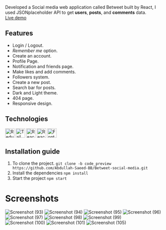 Developed a Social media web application called Betweet built by React, I used JSONplaceholder API to get **users**, **posts**, and **comments** data.<br/>
[Live demo](https://abdullah-saeed-bb.github.io/Betweet-social-media/#/)

## Features
 - Login / Logout.
 - *Remember me* option.
 - Create an account.
 - Profile Page.
 - Notification and friends page.
 - Make likes and add comments.
 - Followers system.
 - Create a new post.
 - Search bar for posts.
 - Dark and Light theme.
 - 404 page.
 - Responsive design.
## Technologies
<div>
 <img src="https://img.shields.io/badge/Redux -764abc?logo=redux&logoColor=white&style=for-the-badge" height="30" alt="Redux logo"/>
 <img src="https://img.shields.io/badge/Tailwind CSS-06B6D4?logo=tailwindcss&logoColor=white&style=for-the-badge" height="30" alt="Tailwind Css logo"/>
 <img src="https://img.shields.io/badge/React Router-da3434?logo=reactrouter&logoColor=white&style=for-the-badge" height="30" alt="React Router logo"/>
 <img src="https://img.shields.io/badge/🏁 Final Form-gray?style=for-the-badge" height="30" alt="React Final Form logo"/>
 <img src="https://img.shields.io/badge/Fontawesome-4486d2?logo=fontawesome&logoColor=white&style=for-the-badge" height="30" alt="Fontawesome Form logo"/>
</div>

## Installation guide
 1. To clone the project.
```git clone -b code_preview https://github.com/Abdullah-Saeed-BB/Betweet-social-media.git```
 2. Install the dependencies
```npm install```
 3. Start the project
```npm start```    

# Screenshots
![Screenshot (93)](https://github.com/Abdullah-Saeed-BB/Betweet-social-media/assets/165245683/b7facef5-4003-4c31-b016-6734e3068c62)
![Screenshot (94)](https://github.com/Abdullah-Saeed-BB/Betweet-social-media/assets/165245683/273858cd-b746-4970-b01d-e7a6a0453cbc)
![Screenshot (95)](https://github.com/Abdullah-Saeed-BB/Betweet-social-media/assets/165245683/65b79df8-1a9d-44ce-8d47-60c2d924b2c2)
![Screenshot (96)](https://github.com/Abdullah-Saeed-BB/Betweet-social-media/assets/165245683/dc4d7beb-5955-4d89-a42b-00a14048506f)
![Screenshot (97)](https://github.com/Abdullah-Saeed-BB/Betweet-social-media/assets/165245683/4b2636c2-42d5-433b-92d6-ba88fb091d6f)
![Screenshot (98)](https://github.com/Abdullah-Saeed-BB/Betweet-social-media/assets/165245683/079015f1-01f8-4ac9-abaf-729faca3709e)
![Screenshot (99)](https://github.com/Abdullah-Saeed-BB/Betweet-social-media/assets/165245683/15fb79ab-b9f3-4b96-a035-1147ae4ccb2a)
![Screenshot (100)](https://github.com/Abdullah-Saeed-BB/Betweet-social-media/assets/165245683/82147d5f-5da5-47a6-b86f-6a7130c162a0)
![Screenshot (101)](https://github.com/Abdullah-Saeed-BB/Betweet-social-media/assets/165245683/fe809946-e900-4fce-8145-83fc62980e70)
![Screenshot (105)](https://github.com/Abdullah-Saeed-BB/Betweet-social-media/assets/165245683/419099e5-44d0-44c5-a933-f9d59c5f9c73)

